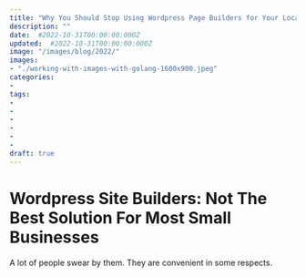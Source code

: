 ```yaml
---
title: "Why You Should Stop Using Wordpress Page Builders for Your Local Small Business Website"
description: ""
date:  #2022-10-31T00:00:00:000Z
updated:  #2022-10-31T00:00:00:000Z
image: "/images/blog/2022/"
images:
- "./working-with-images-with-golang-1600x900.jpeg"
categories:
- 
tags:
-
- 
- 
- 
- 
- 
draft: true
---
```


# Wordpress Site Builders: Not The Best Solution For Most Small Businesses

A lot of people swear by them.  They are convenient in some respects.  